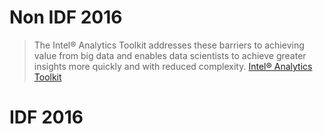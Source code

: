 # Non IDF 2016

> The Intel® Analytics Toolkit addresses these barriers to achieving value from big data and enables data scientists to achieve greater insights more quickly and with reduced complexity. [Intel® Analytics Toolkit](http://www.intel.com/content/www/us/en/software/intel-graph-solutions.html)

# IDF 2016

> [](https://newsroom.intel.com/chip-shots/new-opportunities-tech-drone-developers-enthusiasts/)